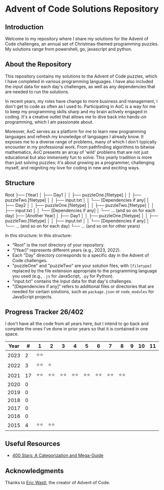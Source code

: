 # Advent of Code Solutions Repository

## Introduction

Welcome to my repository where I share my solutions for the Advent of Code challenges, an annual set of Christmas-themed programming puzzles. My solutions range from powershell, go, javascript and python.

## About the Repository

This repository contains my solutions to the Advent of Code puzzles, which I have completed in various programming languages. I have also included the input data for each day's challenges, as well as any dependencies that are needed to run the solutions.

In recent years, my roles have change to more business and management, I don't get to code as often as I used to. Participating in AoC is a way for me to keep my programming skills sharp and my brain actively engaged in coding. It's a creative outlet that allows me to dive back into hands-on programming, which I am passionate about.

Moreover, AoC serves as a platform for me to learn new programming languages and refresh my knowledge of languages I already know. It exposes me to a diverse range of problems, many of which I don't typically encounter in my professional work. From pathfinding algorithms to bitwise mathematics, AoC presents an array of 'wild' problems that are not just educational but also immensely fun to solve. This yearly tradition is more than just solving puzzles; it's about growing as a programmer, challenging myself, and reigniting my love for coding in new and exciting ways.

## Structure

Root
├── [Year]
│ ├── Day1
│ │ ├── puzzleOne.[filetype]
│ │ ├── puzzleTwo.[filetype]
│ │ ├── input.txt
│ │ └── [Dependencies if any]
│ ├── Day2
│ │ ├── puzzleOne.[filetype]
│ │ ├── puzzleTwo.[filetype]
│ │ ├── input.txt
│ │ └── [Dependencies if any]
│ └── ... (and so on for each day)
├── [Another Year]
│ ├── Day1
│ │ ├── puzzleOne.[filetype]
│ │ ├── puzzleTwo.[filetype]
│ │ ├── input.txt
│ │ └── [Dependencies if any]
│ └── ... (and so on for each day)
└── ... (and so on for other years)

In this structure:
In this structure:

- "Root" is the root directory of your repository.
- "[Year]" represents different years (e.g., 2023, 2022).
- Each "Day" directory corresponds to a specific day in the Advent of Code challenges.
- "puzzleOne" and "puzzleTwo" are your solution files, with `[filetype]` replaced by the file extension appropriate to the programming language you used (e.g., `.js` for JavaScript, `.py` for Python).
- "input.txt" contains the input data for that day's challenges.
- "[Dependencies if any]" refers to additional files or directories that are needed for certain solutions, such as `package.json` or `node_modules` for JavaScript projects.

## Progress Tracker 26/402

I don't have all the code from all years here, but I intend to go back and complete the ones I've done in prior years so that it is contained in one space.

| Year | #   | 1    | 2    | 3    | 4    | 5    | 6    | 7    | 8    | 9   | 10  | 11  | 12  | 13  | 14  | 15  | 16  | 17  | 18  | 19  | 20  | 21  | 22  | 23  | 24  | 25  |
| ---- | --- | ---- | ---- | ---- | ---- | ---- | ---- | ---- | ---- | --- | --- | --- | --- | --- | --- | --- | --- | --- | --- | --- | --- | --- | --- | --- | --- | --- |
| 2023 | 2   | ⭐⭐ |
| 2022 | 3   | ⭐⭐ | ⭐   |      |      |
| 2021 | 17  | ⭐⭐ | ⭐⭐ | ⭐⭐ | ⭐⭐ | ⭐⭐ | ⭐⭐ | ⭐⭐ | ⭐⭐ |     |     |     |     |     |     |     |     |     |     |     |     |     |     |     |     | ⭐  |
| 2020 | 0   |
| 2019 | 0   |
| 2018 | 0   |
| 2017 | 0   |
| 2016 | 0   |
| 2015 | 4   | ⭐⭐ | ⭐⭐ |

## Useful Resources

- [400 Stars: A Categorization and Mega-Guide](https://www.reddit.com/r/adventofcode/comments/17f80kk/400_stars_a_categorization_and_megaguide/)

## Acknowledgments

Thanks to [Eric Wastl](http://was.tl/), the creator of Advent of Code.
